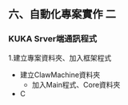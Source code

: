 ## 六、自動化專案實作 二
### KUKA Srver端通訊程式

1.建立專案資料夾、加入框架程式
- 建立ClawMachine資料夾
	- 加入Main程式、Core資料夾
- C
<!--stackedit_data:
eyJoaXN0b3J5IjpbMTIyNDMzOTE0NiwxOTc2OTMxOTI4LC0yMD
MzNzQ3NzQ3LC0xOTgxNDk4OTk1XX0=
-->